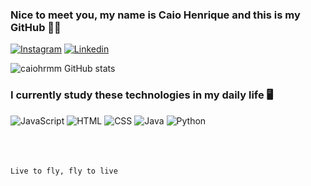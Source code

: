 ### Nice to meet you, my name is Caio Henrique and this is my GitHub 👨‍💻

[![Instagram](https://img.shields.io/badge/Instagram-%23E4405F.svg?style=for-the-badge&logo=Instagram&logoColor=white)](https://www.instagram.com/caiohenriquerm/)
[![Linkedin](https://img.shields.io/badge/linkedin-%230077B5.svg?style=for-the-badge&logo=linkedin&logoColor=white)](https://www.linkedin.com/in/caiohenriquechrm/)

![caiohrmm GitHub stats](https://github-readme-stats.vercel.app/api?username=caiohrmm&show_icons=true&theme=tokyonight)

### I currently study these technologies in my daily life 🖥️
<div style= "display: inline_block">
    <img alt="JavaScript" src="https://img.shields.io/badge/javascript-%23323330.svg?style=for-the-badge&logo=javascript&logoColor=%23F7DF1E"></img>
    <img alt="HTML" src="https://img.shields.io/badge/html5-%23E34F26.svg?style=for-the-badge&logo=html5&logoColor=white"></img>
    <img alt="CSS" src="https://img.shields.io/badge/css3-%231572B6.svg?style=for-the-badge&logo=css3&logoColor=white"></img>
    <img alt="Java" src="https://img.shields.io/badge/java-%23ED8B00.svg?style=for-the-badge&logo=java&logoColor=white"></img>
    <img alt="Python" src="https://img.shields.io/badge/python-3670A0?style=for-the-badge&logo=python&logoColor=ffdd54"></img>
</div></br></br></br>




``` Live to fly, fly to live ```
